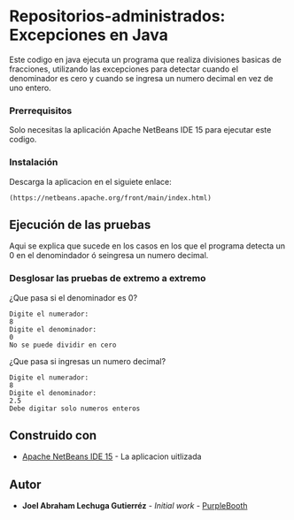 # Repositorios-administrados: Excepciones en Java
Este codigo en java ejecuta un programa que realiza divisiones basicas de fracciones, utilizando las excepciones para detectar cuando el denominador es cero y cuando se ingresa un numero decimal en vez de uno entero. 

### Prerrequisitos

Solo necesitas la aplicación Apache NetBeans IDE 15 para ejecutar este codigo.  

### Instalación

Descarga la aplicacion en el siguiete enlace:

```
(https://netbeans.apache.org/front/main/index.html)
```

## Ejecución de las pruebas

Aqui se explica que sucede en los casos en los que el programa detecta un 0 en el denomindador ó seingresa un numero decimal. 

### Desglosar las pruebas de extremo a extremo

¿Que pasa si el denominador es 0?

```
Digite el numerador: 
8
Digite el denominador: 
0
No se puede dividir en cero
```

¿Que pasa si ingresas un numero decimal?
```
Digite el numerador: 
8
Digite el denominador: 
2.5
Debe digitar solo numeros enteros
```

## Construido con

* [Apache NetBeans IDE 15](https://netbeans.apache.org/front/main/index.html) - La aplicacion uitlizada


## Autor

* **Joel Abraham Lechuga Gutierréz** - *Initial work* - [PurpleBooth](https://github.com/JLAG0720)


